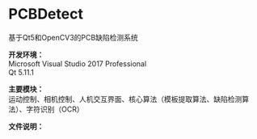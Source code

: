 # PCBDetect
基于Qt5和OpenCV3的PCB缺陷检测系统

**开发环境：**  
Microsoft Visual Studio 2017 Professional  
Qt 5.11.1  

**主要模块：**  
运动控制、相机控制、人机交互界面、核心算法（模板提取算法、缺陷检测算法）、字符识别（OCR）  

**文件说明：**  


